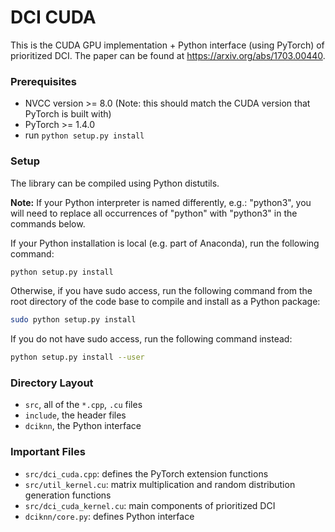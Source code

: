 # DCI CUDA

This is the CUDA GPU implementation + Python interface (using PyTorch) of prioritized DCI. The paper can be found at https://arxiv.org/abs/1703.00440.

### Prerequisites
* NVCC version >= 8.0 (Note: this should match the CUDA version that PyTorch is built with)
* PyTorch >= 1.4.0
* run `python setup.py install`

### Setup

The library can be compiled using Python distutils.

**Note:** If your Python interpreter is named differently, e.g.: "python3", you will need to replace all occurrences of "python" with "python3" in the commands below.

If your Python installation is local (e.g. part of Anaconda), run the following command:
```bash
python setup.py install
```

Otherwise, if you have sudo access, run the following command from the root directory of the code base to compile and install as a Python package:
```bash
sudo python setup.py install
```

If you do not have sudo access, run the following command instead:
```bash
python setup.py install --user
```

### Directory Layout
* `src`, all of the `*.cpp`, `.cu` files
* `include`, the header files
* `dciknn`, the Python interface

### Important Files
* `src/dci_cuda.cpp`: defines the PyTorch extension functions
* `src/util_kernel.cu`: matrix multiplication and random distribution generation functions
* `src/dci_cuda_kernel.cu`: main components of prioritized DCI
* `dciknn/core.py`: defines Python interface


